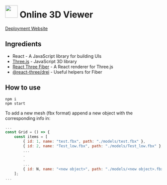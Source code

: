 <!-- ![img_4286a-350x233](public\logo_bunny.gif) -->

# <img src="public\logo_bunny.ico" width="40" height="40"> Online 3D Viewer

[Deployment Website](https://viewer-3d-one.vercel.app/)

## Ingredients

- React - A JavaScript library for building UIs
- [Three.js](https://threejs.org/) - JavaScript 3D library
- [React Three Fiber](https://github.com/pmndrs/react-three-fiber) - A React renderer for Three.js
- [@react-three/drei](https://github.com/pmndrs/drei) - Useful helpers for Fiber

## How to use

```sh
npm i
npm start
```

To add a new mesh (fbx format) append a new object with the corresponding info in:

```jsx
...
const Grid = () => {
	const items = [
        { id: 1, name: "test.fbx", path: "./models/test.fbx" },
        { id: 2, name: "Test_low.fbx", path: "./models/Test_low.fbx" },
        ...
        .
        .
        ...
        { id: N, name: "<new object>", path: "./models/<new object>.fbx" },
    ];
...
```
